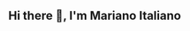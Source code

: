 ## Hi there 👋, I'm Mariano Italiano

<!--
**MarianoItaliano17/MarianoItaliano17** is a ✨ _special_ ✨ repository because its `README.md` (this file) appears on your GitHub profile.

Here are some ideas to get you started:

- 🔭 I’m currently working on etc graphic
- 🌱 I’m currently development with Angular, TypeScript, Java, Spring
- 👯 I’m looking to collaborate on anywhere they need help
- 👨‍💻 All of my projects are available in [https://mariano-italiano.netlify.app/]
- 📫 How to reach me italianomariano198@gmail.com

-->
